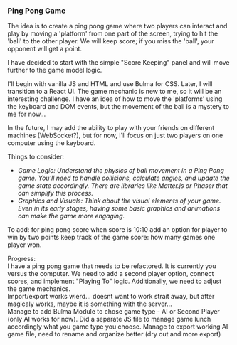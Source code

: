 ### Ping Pong Game

The idea is to create a ping pong game where two players can interact and play by moving a 'platform' from one part of the screen, trying to hit the 'ball' to the other player. We will keep score; if you miss the 'ball', your opponent will get a point.

I have decided to start with the simple "Score Keeping" panel and will move further to the game model logic.

I'll begin with vanilla JS and HTML and use Bulma for CSS. Later, I will transition to a React UI. The game mechanic is new to me, so it will be an interesting challenge. I have an idea of how to move the 'platforms' using the keyboard and DOM events, but the movement of the ball is a mystery to me for now... <br>

In the future, I may add the ability to play with your friends on different machines (WebSocket?), but for now, I'll focus on just two players on one computer using the keyboard.

Things to consider:
- *Game Logic: Understand the physics of ball movement in a Ping Pong game. You'll need to handle collisions, calculate angles, and update the game state accordingly. There are libraries like Matter.js or Phaser that can simplify this process.* 
- *Graphics and Visuals: Think about the visual elements of your game. Even in its early stages, having some basic graphics and animations can make the game more engaging.*

To add:
for ping pong score  when score is 10:10 add an option for player to win by two points
keep track of the game score: how many games one player won. 

Progress: <br>
I have a ping pong game that needs to be refactored. It is currently you versus the computer. We need to add a second player option, connect scores, and implement "Playing To" logic. Additionally, we need to adjust the game mechanics.<br>
Import/export works wierd... doesnt want to work strait away, but after magicaly works, maybe it is something with the server... <br>
Manage to add Bulma Module to chose game type - AI or Second Player (only AI works for now). Did a separate JS file to manage game lunch accordingly what you game type you choose. Manage to export working AI game file, need to rename and organize better (dry out and more export)